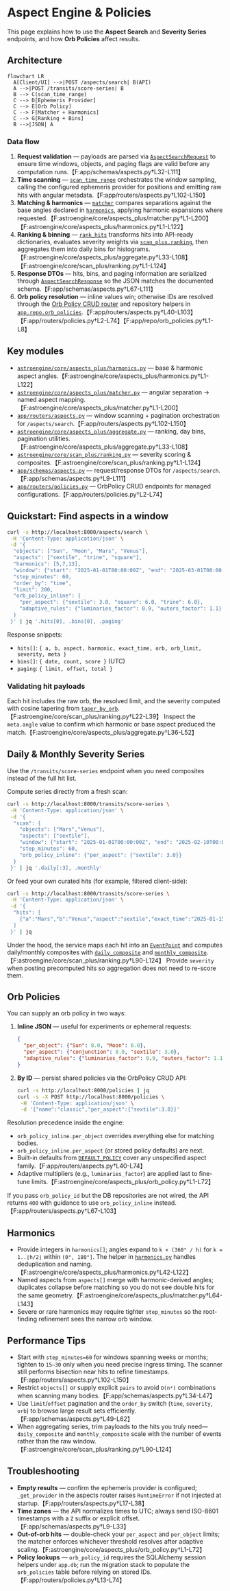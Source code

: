 # Aspect Engine & Policies

This page explains how to use the **Aspect Search** and **Severity Series** endpoints, and how **Orb Policies** affect results.

## Architecture

```mermaid
flowchart LR
  A[Client/UI] -->|POST /aspects/search| B(API)
  A -->|POST /transits/score-series| B
  B --> C(scan_time_range)
  C --> D[Ephemeris Provider]
  C --> E[Orb Policy]
  C --> F[Matcher + Harmonics]
  C --> G[Ranking + Bins]
  B -->|JSON| A
```

### Data flow

1. **Request validation** — payloads are parsed via [`AspectSearchRequest`](../app/schemas/aspects.py) to ensure time windows, objects, and paging flags are valid before any computation runs.【F:app/schemas/aspects.py†L32-L111】
2. **Time scanning** — [`scan_time_range`](../app/routers/aspects.py) orchestrates the window sampling, calling the configured ephemeris provider for positions and emitting raw hits with angular metadata.【F:app/routers/aspects.py†L102-L150】
3. **Matching & harmonics** — [`matcher`](../astroengine/core/aspects_plus/matcher.py) compares separations against the base angles declared in [`harmonics`](../astroengine/core/aspects_plus/harmonics.py), applying harmonic expansions where requested.【F:astroengine/core/aspects_plus/matcher.py†L1-L200】【F:astroengine/core/aspects_plus/harmonics.py†L1-L122】
4. **Ranking & binning** — [`rank_hits`](../astroengine/core/aspects_plus/aggregate.py) transforms hits into API-ready dictionaries, evaluates severity weights via [`scan_plus.ranking`](../astroengine/core/scan_plus/ranking.py), then aggregates them into daily bins for histograms.【F:astroengine/core/aspects_plus/aggregate.py†L33-L108】【F:astroengine/core/scan_plus/ranking.py†L1-L124】
5. **Response DTOs** — hits, bins, and paging information are serialized through [`AspectSearchResponse`](../app/schemas/aspects.py) so the JSON matches the documented schema.【F:app/schemas/aspects.py†L67-L111】
6. **Orb policy resolution** — inline values win; otherwise IDs are resolved through the [Orb Policy CRUD router](../app/routers/policies.py) and repository helpers in [`app.repo.orb_policies`](../app/repo/orb_policies.py).【F:app/routers/aspects.py†L40-L103】【F:app/routers/policies.py†L2-L74】【F:app/repo/orb_policies.py†L1-L8】

## Key modules

* [`astroengine/core/aspects_plus/harmonics.py`](../astroengine/core/aspects_plus/harmonics.py) — base & harmonic aspect angles.【F:astroengine/core/aspects_plus/harmonics.py†L1-L122】
* [`astroengine/core/aspects_plus/matcher.py`](../astroengine/core/aspects_plus/matcher.py) — angular separation → named aspect mapping.【F:astroengine/core/aspects_plus/matcher.py†L1-L200】
* [`app/routers/aspects.py`](../app/routers/aspects.py) — window scanning + pagination orchestration for `/aspects/search`.【F:app/routers/aspects.py†L102-L150】
* [`astroengine/core/aspects_plus/aggregate.py`](../astroengine/core/aspects_plus/aggregate.py) — ranking, day bins, pagination utilities.【F:astroengine/core/aspects_plus/aggregate.py†L33-L108】
* [`astroengine/core/scan_plus/ranking.py`](../astroengine/core/scan_plus/ranking.py) — severity scoring & composites.【F:astroengine/core/scan_plus/ranking.py†L1-L124】
* [`app/schemas/aspects.py`](../app/schemas/aspects.py) — request/response DTOs for `/aspects/search`.【F:app/schemas/aspects.py†L9-L111】
* [`app/routers/policies.py`](../app/routers/policies.py) — OrbPolicy CRUD endpoints for managed configurations.【F:app/routers/policies.py†L2-L74】

## Quickstart: Find aspects in a window

```bash
curl -s http://localhost:8000/aspects/search \
 -H 'Content-Type: application/json' \
 -d '{
  "objects": ["Sun", "Moon", "Mars", "Venus"],
  "aspects": ["sextile", "trine", "square"],
  "harmonics": [5,7,13],
  "window": {"start": "2025-01-01T00:00:00Z", "end": "2025-03-01T00:00:00Z"},
  "step_minutes": 60,
  "order_by": "time",
  "limit": 200,
  "orb_policy_inline": {
    "per_aspect": {"sextile": 3.0, "square": 6.0, "trine": 6.0},
    "adaptive_rules": {"luminaries_factor": 0.9, "outers_factor": 1.1}
  }
 }' | jq '.hits[0], .bins[0], .paging'
```

Response snippets:

* `hits[]`: `{ a, b, aspect, harmonic, exact_time, orb, orb_limit, severity, meta }`
* `bins[]`: `{ date, count, score }` (UTC)
* `paging`: `{ limit, offset, total }`

### Validating hit payloads

Each hit includes the raw orb, the resolved limit, and the severity computed with cosine tapering from [`taper_by_orb`](../astroengine/core/scan_plus/ranking.py).【F:astroengine/core/scan_plus/ranking.py†L22-L39】 Inspect the `meta.angle` value to confirm which harmonic or base aspect produced the match.【F:astroengine/core/aspects_plus/aggregate.py†L36-L52】

## Daily & Monthly Severity Series

Use the `/transits/score-series` endpoint when you need composites instead of the full hit list.

Compute series directly from a fresh scan:

```bash
curl -s http://localhost:8000/transits/score-series \
 -H 'Content-Type: application/json' \
 -d '{
  "scan": {
    "objects": ["Mars","Venus"],
    "aspects": ["sextile"],
    "window": {"start": "2025-01-01T00:00:00Z", "end": "2025-02-10T00:00:00Z"},
    "step_minutes": 60,
    "orb_policy_inline": {"per_aspect": {"sextile": 3.0}}
  }
 }' | jq '.daily[:3], .monthly'
```

Or feed your own curated hits (for example, filtered client-side):

```bash
curl -s http://localhost:8000/transits/score-series \
 -H 'Content-Type: application/json' \
 -d '{
  "hits": [
    {"a":"Mars","b":"Venus","aspect":"sextile","exact_time":"2025-01-15T12:00:00Z","orb":0.2,"orb_limit":3.0,"severity":0.6}
  ]
 }' | jq
```

Under the hood, the service maps each hit into an [`EventPoint`](../astroengine/core/scan_plus/ranking.py) and computes daily/monthly composites with [`daily_composite`](../astroengine/core/scan_plus/ranking.py) and [`monthly_composite`](../astroengine/core/scan_plus/ranking.py).【F:astroengine/core/scan_plus/ranking.py†L90-L124】 Provide `severity` when posting precomputed hits so aggregation does not need to re-score them.

## Orb Policies

You can supply an orb policy in two ways:

1. **Inline JSON** — useful for experiments or ephemeral requests:

   ```json
   {
     "per_object": {"Sun": 8.0, "Moon": 6.0},
     "per_aspect": {"conjunction": 8.0, "sextile": 3.0},
     "adaptive_rules": {"luminaries_factor": 0.9, "outers_factor": 1.1}
   }
   ```

2. **By ID** — persist shared policies via the OrbPolicy CRUD API:

   ```bash
   curl -s http://localhost:8000/policies | jq
   curl -s -X POST http://localhost:8000/policies \
    -H 'Content-Type: application/json' \
    -d '{"name":"classic","per_aspect":{"sextile":3.0}}'
   ```

Resolution precedence inside the engine:

* `orb_policy_inline.per_object` overrides everything else for matching bodies.
* `orb_policy_inline.per_aspect` (or stored policy defaults) are next.
* Built-in defaults from [`DEFAULT_POLICY`](../app/routers/aspects.py) cover any unspecified aspect family.【F:app/routers/aspects.py†L40-L74】
* Adaptive multipliers (e.g., `luminaries_factor`) are applied last to fine-tune limits.【F:astroengine/core/aspects_plus/orb_policy.py†L1-L72】

If you pass `orb_policy_id` but the DB repositories are not wired, the API returns `400` with guidance to use `orb_policy_inline` instead.【F:app/routers/aspects.py†L67-L103】

## Harmonics

* Provide integers in `harmonics[]`; angles expand to `k × (360° / h)` for `k = 1..⌊h/2⌋` within `(0°, 180°]`. The helper in [`harmonics.py`](../astroengine/core/aspects_plus/harmonics.py) handles deduplication and naming.【F:astroengine/core/aspects_plus/harmonics.py†L42-L122】
* Named aspects from `aspects[]` merge with harmonic-derived angles; duplicates collapse before matching so you do not see double hits for the same geometry.【F:astroengine/core/aspects_plus/matcher.py†L64-L143】
* Severe or rare harmonics may require tighter `step_minutes` so the root-finding refinement sees the narrow orb window.

## Performance Tips

* Start with `step_minutes=60` for windows spanning weeks or months; tighten to `15–30` only when you need precise ingress timing. The scanner still performs bisection near hits to refine timestamps.【F:app/routers/aspects.py†L102-L150】
* Restrict `objects[]` or supply explicit `pairs` to avoid `O(n²)` combinations when scanning many bodies.【F:app/schemas/aspects.py†L34-L47】
* Use `limit`/`offset` pagination and the `order_by` switch (`time`, `severity`, `orb`) to browse large result sets efficiently.【F:app/schemas/aspects.py†L49-L62】
* When aggregating series, trim payloads to the hits you truly need—`daily_composite` and `monthly_composite` scale with the number of events rather than the raw window.【F:astroengine/core/scan_plus/ranking.py†L90-L124】

## Troubleshooting

* **Empty results** — confirm the ephemeris provider is configured; `_get_provider` in the aspects router raises `RuntimeError` if not injected at startup.【F:app/routers/aspects.py†L17-L38】
* **Time zones** — the API normalizes times to UTC; always send ISO-8601 timestamps with a `Z` suffix or explicit offset.【F:app/schemas/aspects.py†L9-L33】
* **Out-of-orb hits** — double-check your `per_aspect` and `per_object` limits; the matcher enforces whichever threshold resolves after adaptive scaling.【F:astroengine/core/aspects_plus/orb_policy.py†L1-L72】
* **Policy lookups** — `orb_policy_id` requires the SQLAlchemy session helpers under `app.db`; run the migration stack to populate the `orb_policies` table before relying on stored IDs.【F:app/routers/policies.py†L13-L74】
